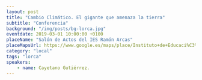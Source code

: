 ```yaml
---
layout: post
title: "Cambio Climático. El gigante que amenaza la tierra"
subtitle: "Conferencia"
background: "/img/posts/bg-lorca.jpg"
eventdate: 2019-03-01 10:00:00 +0100
placeName: "Salón de Actos del IES Ramón Arcas"
placeMapsUrl: https://www.google.es/maps/place/Instituto+de+Educaci%C3%B3n+Secundaria+Ies+Ram%C3%B3n+Arcas+Meca/@37.6765921,-1.6966465,17z/data=!3m1!4b1!4m5!3m4!1s0xd64e63636fc5d27:0x5ff8f7e213c058e7!8m2!3d37.6765879!4d-1.6944578?hl=es
category: "local"
tags: "lorca"
speakers:
    - name: Cayetano Gutiérrez.
---
```


